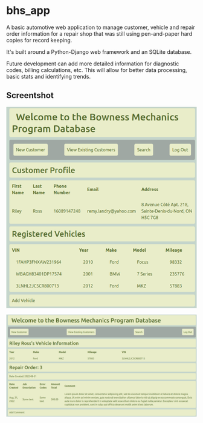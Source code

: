 # bhs_app
A basic automotive web application to manage customer, vehicle and repair order information
for a repair shop that was still using pen-and-paper hard copies for record keeping.

It's built around a Python-Django web framework and an SQLite database.

Future development can add more detailed information for diagnostic codes, billing calculations, etc.
This will allow for better data processing, basic stats and identifying trends.

## Screentshot
![customer profile](./screenshots/customer_profile.png)

![example repair order](./screenshots/repair_order_preview.png)
